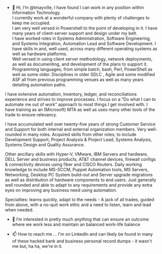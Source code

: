 - 👋 Hi, I’m @tmayville, I have found I can work in any position within Information Technology.  
I currently work at a wonderful company with plenty of challenges to keep me occupied.  
I am very well versed in Powershell to the point of developing in it. 
I have many years of client-server support and design under my belt.  
I have worked roles in Systems Administration, Software Engineering, and Systems Integration, Automation Lead and Software Development. 
I have skills in and, well used, across many different operating systems as well as hardware platforms.  
Well versed in using client server methodology, network deployments, as well as documenting, and development of the plans to support it.  
Programming languages; from simple batch, bash, Perl, PowerShell as well as some older. 
Disciplines in older SDLC , Agile and some modified ASF all from previous programming venues as well as many years detailing automation paths. 

I have extensive automation, Inventory, ledger, and reconciliations experience and strives to improve processes. 
I focus on a “Do what I can to automate me out of work” approach to most things I get involved with. 
I have training as an (Microsoft) MTA as well as uses many other tools of the trade to ensure relevancy. 

I have accumulated well over twenty-five years of strong Customer Service and Support for both internal and external organization members. 
Very well-rounded in many roles. 
Acquired skills from other roles; to include Development Support, Project Analysis & Project Lead, Systems Analysis, Systems Design and Quality Assurance. 

Other ancillary skills with Hyper-V, VMware, IBM Servers and hardware, DELL Server and business products, AT&T channel devices, firewall configs & connectivity devices using fiber and CISCO Routers. 
Daily working knowledge to include MS-SCCM, Puppet Automation tools, MS Servers, Networking, Desktop PC System build-out and Server upgrade migrations as well as distribution of hardware components to end users. 
Just generally well rounded and able to adapt to any requirements and provide any extra eyes on improving any business need using automation.

Specialties: learns quickly, adapt to the needs - A jack of all trades, guided from above, with a no-quit work ethic and a need to listen, learn and lead when needed.

- 👀 I’m interested in pretty much anything that can ensure an outcome where we work less and maintain an balanced work-life balance

- 📫 How to reach me ... I'm on LinkedIn and can likely be found in many of these hacked bank and business personal record dumps - it wasn't me but, ha ha, we're in it.
